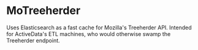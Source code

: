 MoTreeherder
============

Uses Elasticsearch as a fast cache for Mozilla's Treeherder API.  Intended for ActiveData's ETL machines, who would otherwise swamp the Treeherder endpoint.

